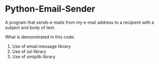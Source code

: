 # Python-Email-Sender
A program that sends e-mails from my e-mail address to a recipient with a subject and body of text.

What is demonstrated in this code:

1. Use of email.message library
2. Use of ssl library
3. Use of smtplib library
